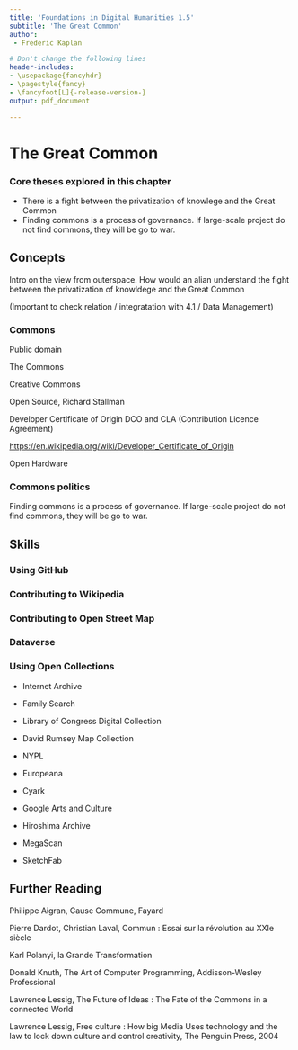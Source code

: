 ```yaml
---
title: 'Foundations in Digital Humanities 1.5'
subtitle: 'The Great Common'
author:
 - Frederic Kaplan

# Don't change the following lines
header-includes:
- \usepackage{fancyhdr}
- \pagestyle{fancy}
- \fancyfoot[L]{-release-version-}
output: pdf_document

---
```


# The Great Common

### Core theses explored in this chapter 

- There is a fight between the privatization of knowlege and the Great Common
- Finding commons is a process of governance. If large-scale project do not find commons, they will be go to war. 



## Concepts

Intro on the view from outerspace. How would an alian understand the fight between the privatization of knowldege and the Great Common

(Important to check relation / integratation with 4.1 / Data Management)



### Commons

Public domain

The Commons

Creative Commons

Open Source, Richard Stallman

Developer Certificate of Origin DCO and CLA (Contribution Licence Agreement)

https://en.wikipedia.org/wiki/Developer_Certificate_of_Origin

Open Hardware

### Commons politics

Finding commons is a process of governance. If large-scale project do not find commons, they will be go to war. 

## Skills

### Using GitHub

### Contributing to Wikipedia

### Contributing to Open Street Map

### Dataverse

### Using Open Collections

- Internet Archive

- Family Search

- Library of Congress Digital Collection

- David Rumsey Map Collection

- NYPL

- Europeana

- Cyark

- Google Arts and Culture

- Hiroshima Archive

- MegaScan

- SketchFab

  

## Further Reading

Philippe Aigran, Cause Commune, Fayard

Pierre Dardot, Christian Laval, Commun : Essai sur la révolution au XXIe siècle

Karl Polanyi, la Grande Transformation 

Donald Knuth, The Art of Computer Programming, Addisson-Wesley Professional 

Lawrence Lessig, The Future of Ideas : The Fate of the Commons in a connected World

Lawrence Lessig, Free culture : How big Media Uses technology and the law to lock down culture and control creativity, The Penguin Press, 2004

